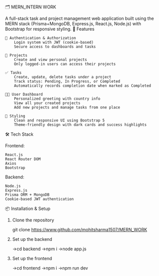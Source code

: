 🗂️ MERN_INTERN WORK

A full-stack task and project management web application built using the MERN stack (Prisma+MongoDB, Express.js, React.js, Node.js) with Bootstrap for responsive styling.
🚀 Features

    🔐 Authentication & Authorization
        Login system with JWT (cookie-based)
        Secure access to dashboards and tasks

    📁 Projects
        Create and view personal projects
        Only logged-in users can access their projects

    ✅ Tasks
        Create, update, delete tasks under a project
        Track status: Pending, In Progress, or Completed
        Automatically records completion date when marked as Completed

    🧑‍💻 User Dashboard
        Personalized greeting with country info
        View all your created projects
        Add new projects and manage tasks from one place

    🎨 Styling
        Clean and responsive UI using Bootstrap 5
        Theme-friendly design with dark cards and success highlights

🛠️ Tech Stack

Frontend:

    React.js
    React Router DOM
    Axios
    Bootstrap

Backend:

    Node.js
    Express.js
    Prisma ORM + MongoDB 
    Cookie-based JWT authentication

📦 Installation & Setup
1. Clone the repository

   git clone https://www.github.com/mohitsharma1507/MERN_WORK
2. Set up the backend
   
   ->cd backend
   ->npm i
   ->node app.js
4. Set up the frontend
   
   ->cd frontend
   ->npm i
   ->npm run dev
